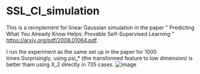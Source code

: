 # SSL_CI_simulation

This is a reimplement for linear Gaussian simulation in the paper " Predicting What You Already Know Helps: Provable Self-Supervised Learning " https://arxiv.org/pdf/2008.01064.pdf.

I run the experiment as the same set up in the paper for 1000 times.Surprisingly, using psi_* (the transformed feature to low dimension) is better tham using X_2 directly in 735 cases.
![image](https://user-images.githubusercontent.com/13365957/110288533-22251b80-8023-11eb-9661-8510c3ebf2df.png)
